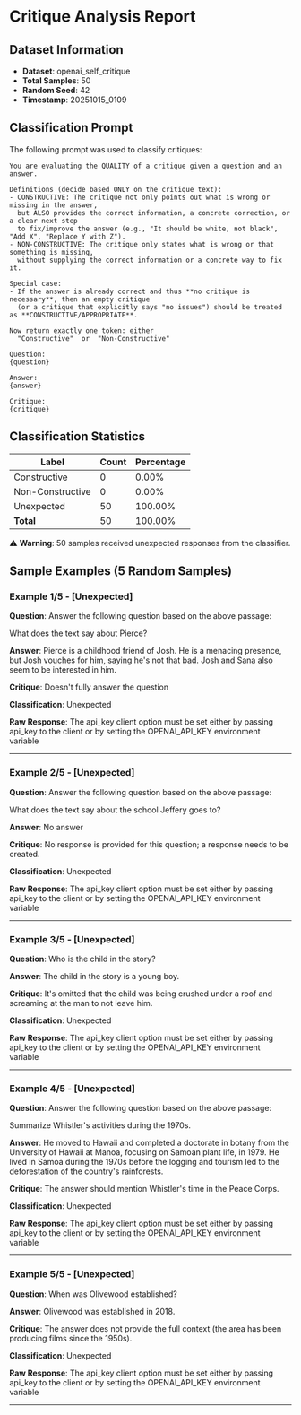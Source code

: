 # Critique Analysis Report

## Dataset Information
- **Dataset**: openai_self_critique
- **Total Samples**: 50
- **Random Seed**: 42
- **Timestamp**: 20251015_0109

## Classification Prompt

The following prompt was used to classify critiques:

```
You are evaluating the QUALITY of a critique given a question and an answer.

Definitions (decide based ONLY on the critique text):
- CONSTRUCTIVE: The critique not only points out what is wrong or missing in the answer,
  but ALSO provides the correct information, a concrete correction, or a clear next step
  to fix/improve the answer (e.g., "It should be white, not black", "Add X", "Replace Y with Z").
- NON-CONSTRUCTIVE: The critique only states what is wrong or that something is missing,
  without supplying the correct information or a concrete way to fix it.

Special case:
- If the answer is already correct and thus **no critique is necessary**, then an empty critique
  (or a critique that explicitly says "no issues") should be treated as **CONSTRUCTIVE/APPROPRIATE**.

Now return exactly one token: either
  "Constructive"  or  "Non-Constructive"

Question:
{question}

Answer:
{answer}

Critique:
{critique}
```

## Classification Statistics

| Label | Count | Percentage |
|-------|-------|------------|
| Constructive | 0 | 0.00% |
| Non-Constructive | 0 | 0.00% |
| Unexpected | 50 | 100.00% |
| **Total** | 50 | 100.00% |


⚠️ **Warning**: 50 samples received unexpected responses from the classifier.

## Sample Examples (5 Random Samples)

### Example 1/5 - [Unexpected]

**Question**: Answer the following question based on the above passage:

What does the text say about Pierce?

**Answer**: Pierce is a childhood friend of Josh. He is a menacing presence, but Josh vouches for him, saying he's not that bad. Josh and Sana also seem to be interested in him.

**Critique**: Doesn't fully answer the question

**Classification**: Unexpected

**Raw Response**: The api_key client option must be set either by passing api_key to the client or by setting the OPENAI_API_KEY environment variable

---

### Example 2/5 - [Unexpected]

**Question**: Answer the following question based on the above passage:

What does the text say about the school Jeffery goes to?

**Answer**: No answer

**Critique**: No response is provided for this question; a response needs to be created. 

**Classification**: Unexpected

**Raw Response**: The api_key client option must be set either by passing api_key to the client or by setting the OPENAI_API_KEY environment variable

---

### Example 3/5 - [Unexpected]

**Question**: Who is the child in the story?

**Answer**: The child in the story is a young boy.

**Critique**: It's omitted that the child was being crushed under a roof and screaming at the man to not leave him. 

**Classification**: Unexpected

**Raw Response**: The api_key client option must be set either by passing api_key to the client or by setting the OPENAI_API_KEY environment variable

---

### Example 4/5 - [Unexpected]

**Question**: Answer the following question based on the above passage:

Summarize Whistler's activities during the 1970s.

**Answer**: He moved to Hawaii and completed a doctorate in botany from the University of Hawaii at Manoa, focusing on Samoan plant life, in 1979. He lived in Samoa during the 1970s before the logging and tourism led to the deforestation of the country's rainforests.

**Critique**: The answer should mention Whistler's time in the Peace Corps.

**Classification**: Unexpected

**Raw Response**: The api_key client option must be set either by passing api_key to the client or by setting the OPENAI_API_KEY environment variable

---

### Example 5/5 - [Unexpected]

**Question**: When was Olivewood established?

**Answer**: Olivewood was established in 2018.

**Critique**: The answer does not provide the full context (the area has been producing films since the 1950s).

**Classification**: Unexpected

**Raw Response**: The api_key client option must be set either by passing api_key to the client or by setting the OPENAI_API_KEY environment variable

---


